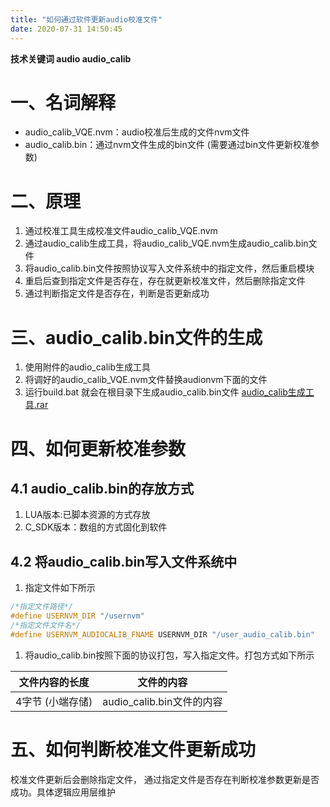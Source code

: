 ```yaml
---
title: "如何通过软件更新audio校准文件"
date: 2020-07-31 14:50:45
---
```


**技术关键词 audio audio_calib**

# 一、名词解释
- audio_calib_VQE.nvm：audio校准后生成的文件nvm文件
- audio_calib.bin：通过nvm文件生成的bin文件 (需要通过bin文件更新校准参数)

# 二、原理
1. 通过校准工具生成校准文件audio_calib_VQE.nvm
2. 通过audio_calib生成工具，将audio_calib_VQE.nvm生成audio_calib.bin文件
3. 将audio_calib.bin文件按照协议写入文件系统中的指定文件，然后重启模块
4. 重启后查到指定文件是否存在，存在就更新校准文件，然后删除指定文件
5. 通过判断指定文件是否存在，判断是否更新成功 

# 三、audio_calib.bin文件的生成
1. 使用附件的audio_calib生成工具
2. 将调好的audio_calib_VQE.nvm文件替换audionvm下面的文件
3. 运行build.bat 就会在根目录下生成audio_calib.bin文件
[audio_calib生成工具.rar](http://openluat-luatcommunity.oss-cn-hangzhou.aliyuncs.com/attachment/20200731145023971_audio_calib生成工具.rar)

# 四、如何更新校准参数

## 4.1 audio_calib.bin的存放方式
1. LUA版本:已脚本资源的方式存放
2. C_SDK版本：数组的方式固化到软件

## 4.2 将audio_calib.bin写入文件系统中

1. 指定文件如下所示
```c
/*指定文件路径*/
#define USERNVM_DIR "/usernvm"
/*指定文件文件名*/
#define USERNVM_AUDIOCALIB_FNAME USERNVM_DIR "/user_audio_calib.bin"
```
1. 将audio_calib.bin按照下面的协议打包，写入指定文件。打包方式如下所示

  | 文件内容的长度  | 文件的内容  |
| ------------ | ------------ |
|  4字节 (小端存储) | audio_calib.bin文件的内容|

# 五、如何判断校准文件更新成功
校准文件更新后会删除指定文件， 通过指定文件是否存在判断校准参数更新是否成功。具体逻辑应用层维护
